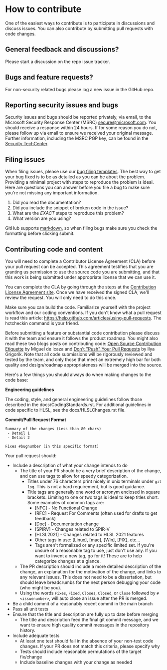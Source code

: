 # How to contribute

One of the easiest ways to contribute is to participate in discussions and discuss issues. You can also contribute by submitting pull requests with code changes.


## General feedback and discussions?
Please start a discussion on the repo issue tracker.


## Bugs and feature requests?
For non-security related bugs please log a new issue in the GitHub repo.


## Reporting security issues and bugs
Security issues and bugs should be reported privately, via email, to the Microsoft Security Response Center (MSRC) secure@microsoft.com. You should receive a response within 24 hours. If for some reason you do not, please follow up via email to ensure we received your original message. Further information, including the MSRC PGP key, can be found in the [Security TechCenter](https://technet.microsoft.com/en-us/security/ff852094.aspx).


## Filing issues
When filing issues, please use our [bug filing templates](https://github.com/aspnet/Home/wiki/Functional-bug-template).
The best way to get your bug fixed is to be as detailed as you can be about the problem.
Providing a minimal project with steps to reproduce the problem is ideal.
Here are questions you can answer before you file a bug to make sure you're not missing any important information.

1. Did you read the documentation?
2. Did you include the snippet of broken code in the issue?
3. What are the *EXACT* steps to reproduce this problem?
4. What version are you using?

GitHub supports [markdown](https://help.github.com/articles/github-flavored-markdown/), so when filing bugs make sure you check the formatting before clicking submit.


## Contributing code and content
You will need to complete a Contributor License Agreement (CLA) before your pull request can be accepted. This agreement testifies that you are granting us permission to use the source code you are submitting, and that this work is being submitted under appropriate license that we can use it.

You can complete the CLA by going through the steps at the [Contribution License Agreement site](https://cla.microsoft.com). Once we have received the signed CLA, we'll review the request. You will only need to do this once.

Make sure you can build the code. Familiarize yourself with the project workflow and our coding conventions. If you don't know what a pull request is read this article: https://help.github.com/articles/using-pull-requests. The hctcheckin command is your friend.

Before submitting a feature or substantial code contribution please discuss it with the team and ensure it follows the product roadmap. You might also read these two blogs posts on contributing code: [Open Source Contribution Etiquette](http://tirania.org/blog/archive/2010/Dec-31.html) by Miguel de Icaza and [Don't "Push" Your Pull Requests](https://www.igvita.com/2011/12/19/dont-push-your-pull-requests/) by Ilya Grigorik. Note that all code submissions will be rigorously reviewed and tested by the team, and only those that meet an extremely high bar for both quality and design/roadmap appropriateness will be merged into the source.

Here's a few things you should always do when making changes to the code base:

**Engineering guidelines**

The coding, style, and general engineering guidelines follow those described in the docs/CodingStandards.rst. For additional guidelines in code specific to HLSL, see the docs/HLSLChanges.rst file.

**Commit/Pull Request Format**

```
Summary of the changes (Less than 80 chars)
 - Detail 1
 - Detail 2

Fixes #bugnumber (in this specific format)
```

Your pull request should:

* Include a description of what your change intends to do
  * The title of your PR should be a very brief description of the change, and
    can use tags to allow for speedy categorization.
    * Titles under 76 characters print nicely in unix terminals under `git log`.
      This is not a hard requirement, but is good guidance.
    * Title tags are generally one word or acronym enclosed in square brackets.
      Limiting to one or two tags is ideal to keep titles short. Some examples
      of common tags are:
      * [NFC] - No Functional Change
      * [RFC] - Request For Comments (often used for drafts to get feedback)
      * [Doc] - Documentation change
      * [SPIRV] - Changes related to SPIR-V
      * [HLSL2021] - Changes related to HLSL 2021 features
      * Other tags in use: [Linux], [mac], [Win], [PIX], etc...
      * Tags aren't formalized or any specific limited set. If you're unsure of
        a reasonable tag to use, just don't use any. If you want to invent a new
        tag, go for it! These are to help categorize changes at a glance.
  * The PR description should include a more detailed description of the change,
    an explanation for the motivation of the change, and links to any relevant
    Issues. This does not need to be a dissertation, but should leave
    breadcrumbs for the next person debugging your code (who might be you).
  * Using the words `Fixes`, `Fixed`, `Closes`, `Closed`, or `Close` followed by
    `#<issuenumber>`, will auto close an issue after the PR is merged.
* Be a child commit of a reasonably recent commit in the main branch
* Pass all unit tests
* Ensure that the title and description are fully up to date before merging
  * The title and description feed the final git commit message, and we want to
    ensure high quality commit messages in the repository history.
* Include adequate tests
  * At least one test should fail in the absence of your non-test code changes. If your PR does not match this criteria, please specify why
  * Tests should include reasonable permutations of the target fix/change
  * Include baseline changes with your change as needed
